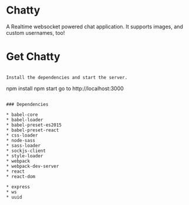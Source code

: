 Chatty
=====================
A Realtime websocket powered chat application. It supports images, and custom usernames, too!

# Get Chatty
```

Install the dependencies and start the server.

```
npm install
npm start
go to http://localhost:3000
```

### Dependencies

* babel-core
* babel-loader
* babel-preset-es2015
* babel-preset-react
* css-loader
* node-sass
* sass-loader
* sockjs-client
* style-loader
* webpack
* webpack-dev-server
* react
* react-dom

* express
* ws
* uuid